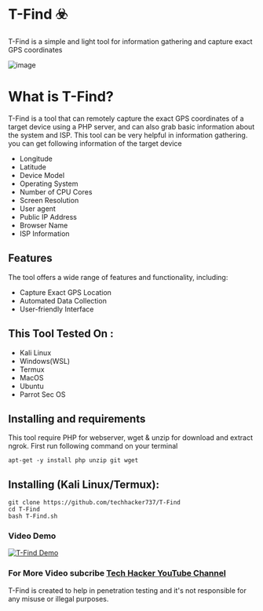 ﻿# T-Find ☣️

T-Find is a simple and light tool for information gathering and capture exact GPS coordinates

![image](https://wdevmail.000webhostapp.com/Picsart_23-04-29_01-13-50-302.jpg)

# What is T-Find?
<p>T-Find is a tool that can remotely capture the exact GPS coordinates of a target device using a PHP server, and can also grab basic information about the system and ISP. This tool can be very helpful in information gathering. you can get following information of the target device</p>
<ul>
  <li>Longitude</li>
  <li>Latitude</li>
  <li>Device Model</li>
  <li>Operating System</li>
  <li>Number of CPU Cores</li>
  <li>Screen Resolution</li>
  <li>User agent</li>
  <li>Public IP Address</li>
  <li>Browser Name</li>
  <li>ISP Information</li>
</ul>

## Features
  <p>The tool offers a wide range of features and functionality, including:</p>
    <ul>
  <li>Capture Exact GPS Location</li>
  <li>Automated Data Collection</li>
   <li>User-friendly Interface</li>
</ul>

## This Tool Tested On :
<ul>
  <li>Kali Linux</li>
  <li>Windows(WSL)</li>
  <li>Termux</li>
  <li>MacOS</li>
  <li>Ubuntu</li>
  <li>Parrot Sec OS</li>
</ul>

## Installing and requirements
<p>This tool require PHP for webserver, wget & unzip for download and extract ngrok. First run following command on your terminal</p>

```
apt-get -y install php unzip git wget
```

## Installing (Kali Linux/Termux):

```
git clone https://github.com/techhacker737/T-Find 
cd T-Find
bash T-Find.sh
```

### Video Demo
[![T-Find Demo](https://wdevmail.000webhostapp.com/Picsart_23-04-28_13-50-06-115.jpg)](https://youtu.be/BR33UiDZJn8)

### For More Video subcribe <a href="http://youtube.com/techhacker7">Tech Hacker YouTube Channel</a>
<p>T-Find is created to help in penetration testing and it's not responsible for any misuse or illegal purposes.</p>

